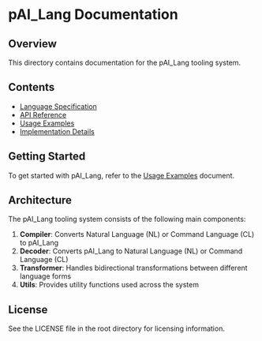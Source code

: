 # pAI_Lang Documentation

## Overview
This directory contains documentation for the pAI_Lang tooling system.

## Contents
- [Language Specification](language_specification.md)
- [API Reference](api_reference.md)
- [Usage Examples](usage_examples.md)
- [Implementation Details](implementation_details.md)

## Getting Started
To get started with pAI_Lang, refer to the [Usage Examples](usage_examples.md) document.

## Architecture
The pAI_Lang tooling system consists of the following main components:

1. **Compiler**: Converts Natural Language (NL) or Command Language (CL) to pAI_Lang
2. **Decoder**: Converts pAI_Lang to Natural Language (NL) or Command Language (CL)
3. **Transformer**: Handles bidirectional transformations between different language forms
4. **Utils**: Provides utility functions used across the system

## License
See the LICENSE file in the root directory for licensing information.
